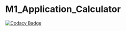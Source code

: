 # M1_Application_Calculator

[![Codacy Badge](https://app.codacy.com/project/badge/Grade/8b6bb2ae7c5b4809a594cb3ef412e45b)](https://www.codacy.com/gh/mayuri-salankar/M1_Application_Calculator/dashboard?utm_source=github.com&amp;utm_medium=referral&amp;utm_content=mayuri-salankar/M1_Application_Calculator&amp;utm_campaign=Badge_Grade)
